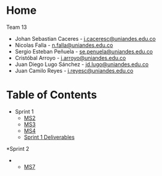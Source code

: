 # Home
Team 13
* Johan Sebastian Caceres - j.caceresc@uniandes.edu.co
* Nicolas Falla - n.falla@uniandes.edu.co
* Sergio Esteban Peñuela - se.penuela@uniandes.edu.co
* Cristóbal Arroyo - j.arroyo@uniandes.edu.co
* Juan Diego Lugo Sánchez - jd.lugo@uniandes.edu.co
* Juan Camilo Reyes - j.reyesc@uniandes.edu.co

# Table of Contents

* Sprint 1
  * [MS2](./sprint-1/MS2.md)
  * [MS3](./sprint-1/MS3.md)
  * [MS4](./sprint-1/MS4.md)
  * [Sprint 1 Deliverables](./sprint-1/Sprint%201.md)


*Sprint 2
 *  * [MS7](./sprint-2/MS7.md)

